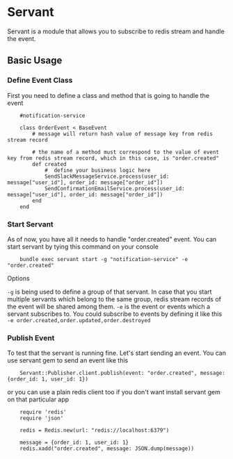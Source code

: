 # Servant

Servant is a module that allows you to subscribe to redis stream and handle the event.

## Basic Usage

### Define Event Class

First you need to define a class and method that is going to handle the event

```
	#notification-service

	class OrderEvent < BaseEvent
		# message will return hash value of message key from redis stream record

		# the name of a method must correspond to the value of event key from redis stream record, which in this case, is "order.created"
		def created
			#  define your business logic here
			SendSlackMessageService.process(user_id: message["user_id"], order_id: message["order_id"])
			SendConfirmationEmailService.process(user_id: message["user_id"], order_id: message["order_id"])
		end
	end
```

### Start Servant

As of now, you have all it needs to handle "order.created" event. You can start servant by tying this command on your console

```
	bundle exec servant start -g "notification-service" -e "order.created"
```

Options

`-g` is being used to define a group of that servant. In case that you start multiple servants which belong to the same group, redis stream records of the event will be shared among them.
`-e` is the event or events which a servant subscribes to. You could subscribe to events by defining it like this `-e order.created,order.updated,order.destroyed`


### Publish Event

To test that the servant is running fine. Let's start sending an event. You can use servant gem to send an event like this

```
	Servant::Publisher.client.publish(event: "order.created", message: {order_id: 1, user_id: 1})
```

or you can use a plain redis client too if you don't want install servant gem on that particular app

```
	require 'redis'
	require 'json'

	redis = Redis.new(url: "redis://localhost:6379")
	
	message = {order_id: 1, user_id: 1}
	redis.xadd("order.created", message: JSON.dump(message))
```